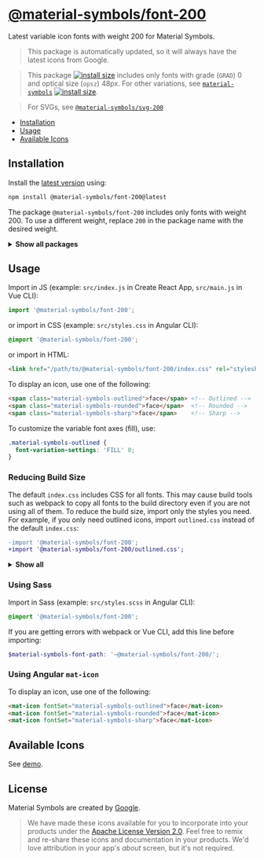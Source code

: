 # [@material-symbols/font-200](https://github.com/marella/material-symbols/tree/main/font/200)

Latest variable icon fonts with weight 200 for Material Symbols.

> This package is automatically updated, so it will always have the latest icons from Google.

> This package [![install size](https://packagephobia.com/badge?p=@material-symbols/font-200)](https://packagephobia.com/result?p=@material-symbols/font-200) includes only fonts with grade (`GRAD`) 0 and optical size (`opsz`) 48px. For other variations, see [`material-symbols`](https://www.npmjs.com/package/material-symbols) [![install size](https://packagephobia.com/badge?p=material-symbols)](https://packagephobia.com/result?p=material-symbols).

> For SVGs, see [`@material-symbols/svg-200`](https://www.npmjs.com/package/@material-symbols/svg-200)

- [Installation](#installation)
- [Usage](#usage)
- [Available Icons](#available-icons)

## Installation

Install the [latest version][releases] using:

```sh
npm install @material-symbols/font-200@latest
```

The package `@material-symbols/font-200` includes only fonts with weight 200. To use a different weight, replace `200` in the package name with the desired weight.

<details>
<summary><strong>Show all packages</strong></summary><br>

| Package                                                                                  | Weight |
| :--------------------------------------------------------------------------------------- | :----- |
| [`@material-symbols/font-100`](https://www.npmjs.com/package/@material-symbols/font-100) | 100    |
| [`@material-symbols/font-200`](https://www.npmjs.com/package/@material-symbols/font-200) | 200    |
| [`@material-symbols/font-300`](https://www.npmjs.com/package/@material-symbols/font-300) | 300    |
| [`@material-symbols/font-400`](https://www.npmjs.com/package/@material-symbols/font-400) | 400    |
| [`@material-symbols/font-500`](https://www.npmjs.com/package/@material-symbols/font-500) | 500    |
| [`@material-symbols/font-600`](https://www.npmjs.com/package/@material-symbols/font-600) | 600    |
| [`@material-symbols/font-700`](https://www.npmjs.com/package/@material-symbols/font-700) | 700    |

</details>

## Usage

Import in JS (example: `src/index.js` in Create React App, `src/main.js` in Vue CLI):

```js
import '@material-symbols/font-200';
```

or import in CSS (example: `src/styles.css` in Angular CLI):

```css
@import '@material-symbols/font-200';
```

or import in HTML:

```html
<link href="/path/to/@material-symbols/font-200/index.css" rel="stylesheet">
```

To display an icon, use one of the following:

```html
<span class="material-symbols-outlined">face</span> <!-- Outlined -->
<span class="material-symbols-rounded">face</span>  <!-- Rounded -->
<span class="material-symbols-sharp">face</span>    <!-- Sharp -->
```

To customize the variable font axes (fill), use:

```css
.material-symbols-outlined {
  font-variation-settings: 'FILL' 0;
}
```

### Reducing Build Size

The default `index.css` includes CSS for all fonts. This may cause build tools such as webpack to copy all fonts to the build directory even if you are not using all of them. To reduce the build size, import only the styles you need. For example, if you only need outlined icons, import `outlined.css` instead of the default `index.css`:

```diff
-import '@material-symbols/font-200';
+import '@material-symbols/font-200/outlined.css';
```

<details>
<summary><strong>Show all</strong></summary><br>

Icons | CSS | Sass
:--- | :--- | :---
Outlined | outlined.css | outlined.scss
Rounded | rounded.css | rounded.scss
Sharp | sharp.css | sharp.scss

</details>

### Using Sass

Import in Sass (example: `src/styles.scss` in Angular CLI):

```scss
@import '@material-symbols/font-200';
```

If you are getting errors with webpack or Vue CLI, add this line before importing:

```scss
$material-symbols-font-path: '~@material-symbols/font-200/';
```

### Using Angular `mat-icon`

To display an icon, use one of the following:

```html
<mat-icon fontSet="material-symbols-outlined">face</mat-icon>
<mat-icon fontSet="material-symbols-rounded">face</mat-icon>
<mat-icon fontSet="material-symbols-sharp">face</mat-icon>
```

## Available Icons

See [demo].

## License

Material Symbols are created by [Google](https://github.com/google/material-design-icons#license).

> We have made these icons available for you to incorporate into your products under the [Apache License Version 2.0][license]. Feel free to remix and re-share these icons and documentation in your products.
We'd love attribution in your app's *about* screen, but it's not required.

[releases]: https://github.com/marella/material-symbols/releases
[license]: https://github.com/marella/material-symbols/blob/main/font/200/LICENSE
[demo]: https://marella.github.io/material-symbols/demo/
